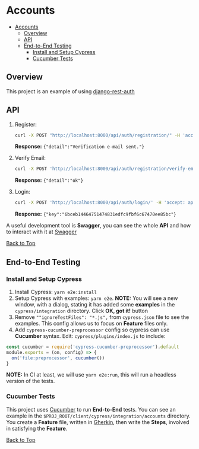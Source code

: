 # Accounts

- [Accounts](#accounts)
  - [Overview](#overview)
  - [API](#api)
  - [End-to-End Testing](#end-to-end-testing)
    - [Install and Setup Cypress](#install-and-setup-cypress)
    - [Cucumber Tests](#cucumber-tests)

## Overview

This project is an example of using [django-rest-auth](https://django-rest-auth.readthedocs.io/en/latest/index.html)

## API

1. Register:
    ```bash
    curl -X POST "http://localhost:8000/api/auth/registration/" -H 'accept: application/json' -H "Content-Type: application/json" -H "X-CSRFToken: 5OWwQ5ktpFreZaX3j7hltTrMuM7ojQBWUom7Tfx8y2NBAORe1kjCLVS75QZk0n94" -d '{"username":"msmall","email":"marksmall@gmx.com","password1":"S50sf4gT","password2":"S50sf4gT"}'
    ```

    **Response:** `{"detail":"Verification e-mail sent."}`
1. Verify Email:
    ```bash
    curl -X POST 'http://localhost:8000/api/auth/registration/verify-email/' -H 'accept: application/json' -H 'Content-Type: application/json' -H 'X-CSRFToken: 5OWwQ5ktpFreZaX3j7hltTrMuM7ojQBWUom7Tfx8y2NBAORe1kjCLVS75QZk0n94' -d '{ "key": "Mw:1hUujc:c8terSkIJEe6iA9s644Fll8_Kzc"}'
    ```

    **Response:** `{"detail":"ok"}`
1. Login:
     ```bash
    curl -X POST 'http://localhost:8000/api/auth/login/' -H 'accept: application/json' -H 'Content-Type: application/json' -H 'X-CSRFToken: 5OWwQ5ktpFreZaX3j7hltTrMuM7ojQBWUom7Tfx8y2NBAORe1kjCLVS75QZk0n94' -d '{ "username": "msmall", "email": "marksmall@gmx.com", "password": "S50sf4gT"}'
    ```

    **Response:** `{"key":"6bceb14464751474831edfc9fbf6c67470ee85bc"}`

A useful development tool is **Swagger**, you can see the whole **API** and how to interact with it at [Swagger](http://localhost:8000/swagger/)

[Back to Top](#accounts)

## End-to-End Testing

### Install and Setup Cypress

1. Install Cypress: `yarn e2e:install`
1. Setup Cypress with examples: `yarn e2e`. **NOTE:** You will see a new window, with a dialog, stating it has added some **examples** in the `cypress/integration` directory. Click **OK, got it!** button
1. Remove `""ignoreTestFiles": "*.js",` from `cypress.json` file to see the examples. This config allows us to focus on **Feature** files only.
1. Add `cypress-cucumber-preprocessor` config so cypress can use **Cucumber** syntax. Edit: `cypress/plugins/index.js` to include:

```JavaScript
const cucumber = require('cypress-cucumber-preprocessor').default
module.exports = (on, config) => {
  on('file:preprocessor', cucumber())
}
```

**NOTE:** In CI at least, we will use `yarn e2e:run`, this will run a headless version of the tests.

### Cucumber Tests

This project uses [Cucumber](https://cucumber.io/docs) to run **End-to-End** tests. You can see an example in the `$PROJ_ROOT/client/cypress/integration/accounts` directory. You create a **Feature** file, written in [Gherkin](https://cucumber.io/docs/gherkin/), then write the **Steps**, involved in satisfying the **Feature**.

[Back to Top](#accounts)

